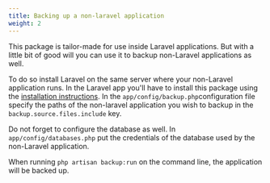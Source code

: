 ```yaml
---
title: Backing up a non-laravel application
weight: 2
---
```


This package is tailor-made for use inside Laravel applications. But with a little bit of good will you can use it to backup non-Laravel applications as well.

To do so install Laravel on the same server where your non-Laravel application runs. In the Laravel app you'll have to install this package using the [installation instructions](/docs/laravel-backup/v8/installation-and-setup). In the `app/config/backup.php`configuration file specify the paths of the non-laravel application you wish to backup in the `backup.source.files.include` key.

Do not forget to configure the database as well. In `app/config/databases.php` put the credentials of the database used by the non-Laravel application.

When running `php artisan backup:run` on the command line, the application will be backed up.
